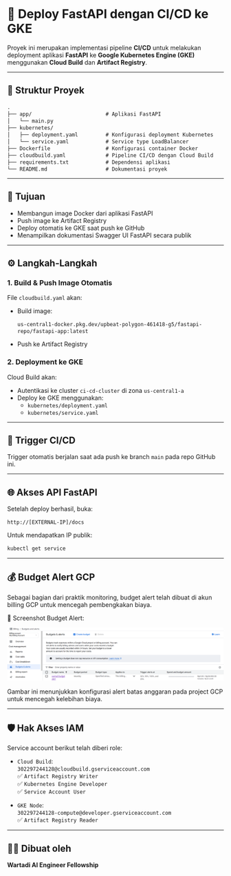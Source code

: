 # 🚀 Deploy FastAPI dengan CI/CD ke GKE

Proyek ini merupakan implementasi pipeline **CI/CD** untuk melakukan deployment aplikasi **FastAPI** ke **Google Kubernetes Engine (GKE)** menggunakan **Cloud Build** dan **Artifact Registry**.

---

## 📁 Struktur Proyek

```
.
├── app/                        # Aplikasi FastAPI
│   └── main.py
├── kubernetes/
│   ├── deployment.yaml         # Konfigurasi deployment Kubernetes
│   └── service.yaml            # Service type LoadBalancer
├── Dockerfile                  # Konfigurasi container Docker
├── cloudbuild.yaml             # Pipeline CI/CD dengan Cloud Build
├── requirements.txt            # Dependensi aplikasi
└── README.md                   # Dokumentasi proyek
```

---

## 🎯 Tujuan

- Membangun image Docker dari aplikasi FastAPI
- Push image ke Artifact Registry
- Deploy otomatis ke GKE saat push ke GitHub
- Menampilkan dokumentasi Swagger UI FastAPI secara publik

---

## ⚙️ Langkah-Langkah

### 1. Build & Push Image Otomatis

File `cloudbuild.yaml` akan:
- Build image:
  ```
  us-central1-docker.pkg.dev/upbeat-polygon-461418-g5/fastapi-repo/fastapi-app:latest
  ```
- Push ke Artifact Registry

### 2. Deployment ke GKE

Cloud Build akan:
- Autentikasi ke cluster `ci-cd-cluster` di zona `us-central1-a`
- Deploy ke GKE menggunakan:
  - `kubernetes/deployment.yaml`
  - `kubernetes/service.yaml`

---

## 🔁 Trigger CI/CD

Trigger otomatis berjalan saat ada push ke branch `main` pada repo GitHub ini.

---

## 🌐 Akses API FastAPI

Setelah deploy berhasil, buka:
```
http://[EXTERNAL-IP]/docs
```

Untuk mendapatkan IP publik:
```bash
kubectl get service
```

---

## 💰 Budget Alert GCP

Sebagai bagian dari praktik monitoring, budget alert telah dibuat di akun billing GCP untuk mencegah pembengkakan biaya.

📸 Screenshot Budget Alert:

![Budget Alert](assets/budget_alert.png)

Gambar ini menunjukkan konfigurasi alert batas anggaran pada project GCP untuk mencegah kelebihan biaya.

---

## 🛡️ Hak Akses IAM

Service account berikut telah diberi role:

- `Cloud Build`:  
  `302297244128@cloudbuild.gserviceaccount.com`  
  ✅ `Artifact Registry Writer`  
  ✅ `Kubernetes Engine Developer`  
  ✅ `Service Account User`

- `GKE Node`:  
  `302297244128-compute@developer.gserviceaccount.com`  
  ✅ `Artifact Registry Reader`

---

## 👨‍💻 Dibuat oleh

**Wartadi AI Engineer Fellowship**